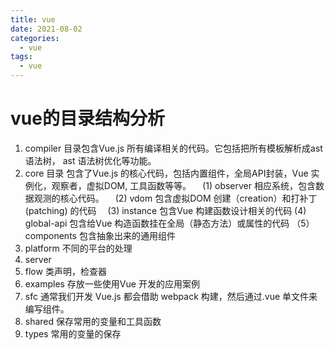 ```yaml
---
title: vue
date: 2021-08-02
categories:
  - vue
tags:
  - vue
---
```

# vue的目录结构分析
1. compiler 目录包含Vue.js 所有编译相关的代码。它包括把所有模板解析成ast 语法树， ast 语法树优化等功能。
2. core 目录 包含了Vue.js 的核心代码，包括内置组件，全局API封装，Vue 实例化，观察者，虚拟DOM, 工具函数等等。
　(1) observer     相应系统，包含数据观测的核心代码。
　(2) vdom     包含虚拟DOM 创建（creation）和打补丁(patching) 的代码
　(3) instance  包含Vue 构建函数设计相关的代码
  (4) global-api   包含给Vue 构造函数挂在全局（静态方法）或属性的代码
 （5）components  包含抽象出来的通用组件
3. platform 不同的平台的处理
4. server
5. flow   类声明，检查器
6. examples  存放一些使用Vue 开发的应用案例
7. sfc 通常我们开发 Vue.js 都会借助 webpack 构建，然后通过.vue 单文件来编写组件。
8. shared 保存常用的变量和工具函数
9. types  常用的变量的保存
